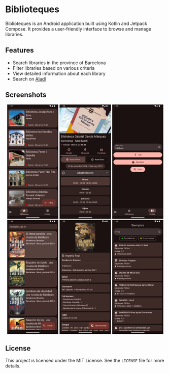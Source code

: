 # Biblioteques

Biblioteques is an Android application built using Kotlin and Jetpack Compose. It provides a
user-friendly interface to browse and manage libraries.

## Features

- Search libraries in the province of Barcelona
- Filter libraries based on various criteria
- View detailed information about each library
- Search on [Aladí]("https://aladi.diba.cat/")

## Screenshots

<p align="center">
    <img src="assets/LibrariesScreen.png" style="width: 32%"/>
    <img src="assets/LibraryScreen.png" style="width: 32%"/>
    <img src="assets/BookSearch.png" style="width: 32%">
    <img src="assets/BookResultsScreen.png" style="width: 32%">
    <img src="assets/BookScreen.png" style="width: 32%"/>
    <img src="assets/BookScreen-Copies.png" style="width: 32%"/>
</p>

## License

This project is licensed under the MIT License. See the `LICENSE` file for more details.